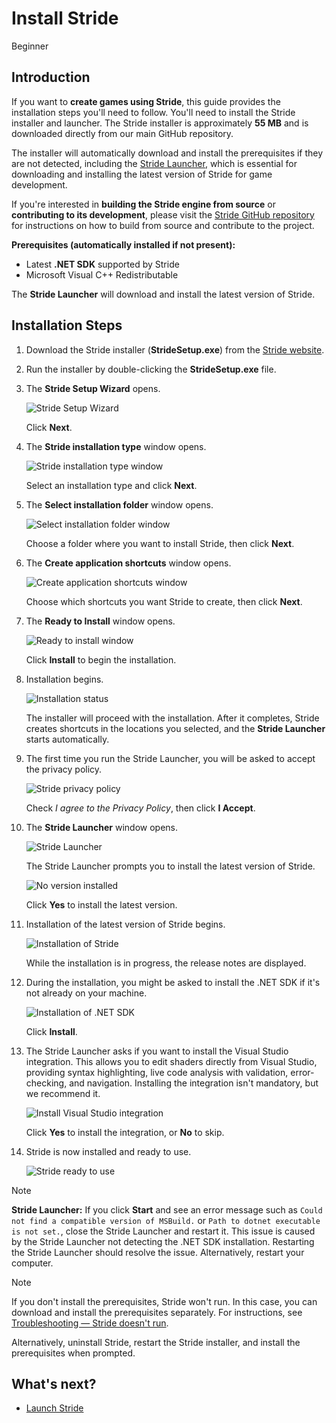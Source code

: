 # Install Stride

<span class="badge text-bg-primary">Beginner</span>

## Introduction

If you want to **create games using Stride**, this guide provides the installation steps you'll need to follow. You'll need to install the Stride installer and launcher. The Stride installer is approximately **55 MB** and is downloaded directly from our main GitHub repository.

The installer will automatically download and install the prerequisites if they are not detected, including the [Stride Launcher](launch-stride.md), which is essential for downloading and installing the latest version of Stride for game development.

If you're interested in **building the Stride engine from source** or **contributing to its development**, please visit the [Stride GitHub repository](https://github.com/stride3d/stride) for instructions on how to build from source and contribute to the project.

**Prerequisites (automatically installed if not present):**

- Latest **.NET SDK** supported by Stride
- Microsoft Visual C++ Redistributable

The **Stride Launcher** will download and install the latest version of Stride.

## Installation Steps

1. Download the Stride installer (**StrideSetup.exe**) from the [Stride website](http://stride3d.net/download/).
 
2. Run the installer by double-clicking the **StrideSetup.exe** file.
    
3. The **Stride Setup Wizard** opens.

    ![Stride Setup Wizard](media/install-stride-setup-wizard.webp)
 
    Click **Next**.
    
4. The **Stride installation type** window opens.

    ![Stride installation type window](media/install-stride-installation-type.webp)
    
    Select an installation type and click **Next**. 

5.  The **Select installation folder** window opens.

    ![Select installation folder window](media/install-stride-select-installation-folder.webp)

    Choose a folder where you want to install Stride, then click **Next**.
    
6. The **Create application shortcuts** window opens.
    
    ![Create application shortcuts window](media/install-stride-create-application-shortcuts.webp)

    Choose which shortcuts you want Stride to create, then click **Next**.
    
7. The **Ready to Install** window opens.
    
    ![Ready to install window](media/install-stride-ready-to-install.webp)

    Click **Install** to begin the installation.

8.  Installation begins.
 
    ![Installation status](media/install-stride-installation-status.webp)

    The installer will proceed with the installation. After it completes, Stride creates shortcuts in the locations you selected, and the **Stride Launcher** starts automatically.

9. The first time you run the Stride Launcher, you will be asked to accept the privacy policy.

    ![Stride privacy policy](media/stride-privacy-policy-prompt.webp)

    Check *I agree to the Privacy Policy*, then click **I Accept**.

10. The **Stride Launcher** window opens.

    ![Stride Launcher](media/stride-launcher.webp)

    The Stride Launcher prompts you to install the latest version of Stride.

    ![No version installed](media/stride-launcher-install-latest-version-prompt.webp)

    Click **Yes** to install the latest version.

11. Installation of the latest version of Stride begins.

    ![Installation of Stride](media/stride-launcher-install-latest-version.webp)

    While the installation is in progress, the release notes are displayed.

12. During the installation, you might be asked to install the .NET SDK if it's not already on your machine.

    ![Installation of .NET SDK](media/install-dotnet-SDK.webp)

    Click **Install**.

13. The Stride Launcher asks if you want to install the Visual Studio integration. This allows you to edit shaders directly from Visual Studio, providing syntax highlighting, live code analysis with validation, error-checking, and navigation. Installing the integration isn't mandatory, but we recommend it.

    ![Install Visual Studio integration](media/install-VS-plug-in-prompt.webp)

    Click **Yes** to install the integration, or **No** to skip.

14. Stride is now installed and ready to use.

    ![Stride ready to use](media/stride-launcher-ready.webp)

> [!Note]
>  **Stride Launcher:** If you click **Start** and see an error message such as `Could not find a compatible version of MSBuild.` or `Path to dotnet executable is not set.`, close the Stride Launcher and restart it. This issue is caused by the Stride Launcher not detecting the .NET SDK installation. Restarting the Stride Launcher should resolve the issue. Alternatively, restart your computer.
 
> [!Note]
> If you don't install the prerequisites, Stride won't run. In this case, you can download and install the prerequisites separately. For instructions, see [Troubleshooting — Stride doesn't run](../troubleshooting/stride-doesnt-run.md).
>
> Alternatively, uninstall Stride, restart the Stride installer, and install the prerequisites when prompted.

## What's next?

* [Launch Stride](launch-stride.md)
